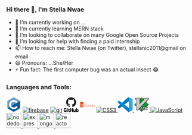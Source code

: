 ### Hi there 👋, I'm Stella Nwae



- 🔭 I’m currently working on ...
- 🌱 I’m currently learning MERN stack
- 👯 I’m looking to collaborate on many Google Open Source Projects
- 🤔 I’m looking for help with finding a paid internship
- 📫 How to reach me: Stella Nwae (on Twitter), stellanic2011@gmail on email
- 😄 Pronouns: ...She/Her
- ⚡ Fun fact: The first computer bug was an actual insect 😂



### Languages and Tools:

<p align="left">
   <a href="https://www.cprogramming.com/" target="_blank"><img src="https://raw.githubusercontent.com/devicons/devicon/master/icons/c/c-original.svg" alt="c" width="40" height="40" /></a>
  <a href="https://firebase.google.com/" target="_blank"><img src="https://www.vectorlogo.zone/logos/firebase/firebase-icon.svg" alt="firebase" width="40" height="40" /></a>
  <a href="https://git-scm.com/" target="_blank"><img src="https://www.vectorlogo.zone/logos/git-scm/git-scm-icon.svg" alt="git" width="40" height="40" /></a>
  <img src="https://github.com/devicons/devicon/blob/master/icons/github/github-original-wordmark.svg" title="GitHub" alt="GitHub" width="40" height="40" />
  <img src="https://github.com/devicons/devicon/blob/master/icons/ubuntu/ubuntu-plain-wordmark.svg" title="ubuntu" alt="ubuntu" width="40" height="40" />
	    <a target="_blank" rel="noopener noreferrer nofollow" href="https://camo.githubusercontent.com/c25dc2718f1ecf4959b961a883ba74c3aa6eda5cc2bbb733cdcae99c426d8e95/68747470733a2f2f696d672e736869656c64732e696f2f62616467652f637373332d2532333135373242362e7376673f7374796c653d666c61742d737175617265266c6f676f3d63737333266c6f676f436f6c6f723d7768697465">
<img src="https://github.com/Stellanwae/Stellanwae/assets/99267699/22da9a78-a054-4d51-b4d7-63db1621f6f7" alt="CSS3" data-canonical-src="https://img.shields.io/badge/css3-%231572B6.svg?style=flat-square&amp;logo=css3&amp;logoColor=white" width="40" height="40" style="max-width: 100%;">
<img src="https://github.com/devicons/devicon/raw/master/icons/vscode/vscode-original.svg" title="vscode" width="40" height="40" style="max-width: 100%;">
<img src="https://github.com/devicons/devicon/raw/master/icons/vim/vim-original.svg" title="vim" width="40" height="40" style="max-width: 100%;">
<img src="https://github.com/Stellanwae/Stellanwae/assets/99267699/1895ddb7-6ee7-41a1-9626-fd868ea26101" alt="JavaScript" data-canonical-src="https://img.shields.io/badge/javascript-%23323330.svg?style=flat-square&amp;logo=javascript&amp;logoColor=%23F7DF1E" height="40" width="40" style="max-width: 100%;">
<img src="https://github.com/Stellanwae/Stellanwae/assets/99267699/1ef6390f-1a17-4c46-874c-28182db9e6c7" title="nodedotjs" width="40" height="40" style="max-width: 100%;">
		    <img src="https://github.com/Stellanwae/Stellanwae/assets/99267699/64ac4680-2ab4-4d41-8342-85591c46370f" title="express" width="40" height="40" style="max-width: 100%;">
		    <img src="https://github.com/Stellanwae/Stellanwae/assets/99267699/8f625ae9-21a3-40e1-84ab-0b70943ee3d7" title="mongodb" width="40" height="40" style="max-width: 100%;">
		    <img src="https://github.com/Stellanwae/Stellanwae/assets/99267699/dbe9269e-9a35-4cf1-a54a-29a0ef0fb84f" title="reactos" width="40" height="40" style="max-width: 100%;">
</p>
